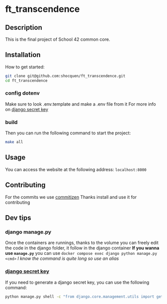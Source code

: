 # ft_transcendence
## Description
This is the final project of School 42 common core.

## Installation
How to get started:

```bash
git clone git@github.com:shocquen/ft_transcendence.git
cd ft_transcendence
```
### config dotenv
Make sure to look .env.template and make a .env file from it
For more info on [django secret key](#django-secret-key)

### build
Then you can run the following command to start the project:

```bash
make all
```

## Usage

You can access the website at the following address: `localhost:8000`

## Contributing

For the commits we use [commitizen](https://commitizen-tools.github.io/commitizen)
Thanks install and use it for contributing

## Dev tips
### django manage.py
Once the containers are runnings, thanks to the volume you can freely edit the code in the django folder, it follow in the django container
**If you wanna use `manage.py`** you can use `docker compose exec django python manage.py <cmd>`
_I know the command is quite long so use an alias_

### [django secret key](#django-secret-key)
If you need to generate a django secret key, you can use the following command:

```bash
python manage.py shell -c "from django.core.management.utils import get_random_secret_key; print(get_random_secret_key())"
```
